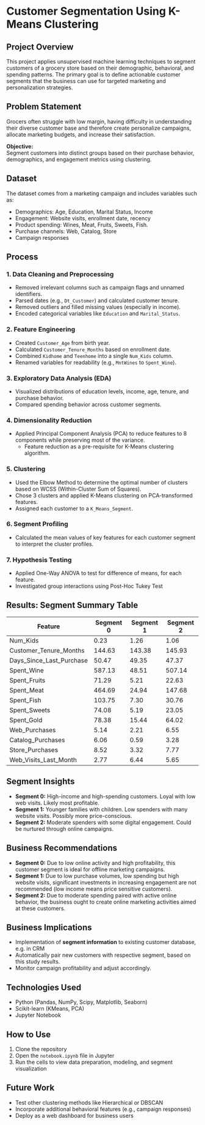# Customer Segmentation Using K-Means Clustering

## Project Overview

This project applies unsupervised machine learning techniques to segment customers of a grocery store based on their demographic, behavioral, and spending patterns. The primary goal is to define actionable customer segments that the business can use for targeted marketing and personalization strategies.

## Problem Statement

Grocers often struggle with low margin, having difficulty in understanding their diverse customer base and therefore create personalize campaigns, allocate marketing budgets, and increase their satisfaction.

**Objective:**  
Segment customers into distinct groups based on their purchase behavior, demographics, and engagement metrics using clustering.

## Dataset

The dataset comes from a marketing campaign and includes variables such as:

- Demographics: Age, Education, Marital Status, Income
- Engagement: Website visits, enrollment date, recency
- Product spending: Wines, Meat, Fruits, Sweets, Fish.
- Purchase channels: Web, Catalog, Store
- Campaign responses

## Process

### 1. Data Cleaning and Preprocessing

- Removed irrelevant columns such as campaign flags and unnamed identifiers.
- Parsed dates (e.g., `Dt_Customer`) and calculated customer tenure.
- Removed outliers and filled missing values (especially in income).
- Encoded categorical variables like `Education` and `Marital_Status`.

### 2. Feature Engineering

- Created `Customer_Age` from birth year.
- Calculated `Customer_Tenure_Months` based on enrollment date.
- Combined `Kidhome` and `Teenhome` into a single `Num_Kids` column.
- Renamed variables for readability (e.g., `MntWines` to `Spent_Wine`).

### 3. Exploratory Data Analysis (EDA)

- Visualized distributions of education levels, income, age, tenure, and purchase behavior.
- Compared spending behavior across customer segments.

### 4. Dimensionality Reduction

- Applied Principal Component Analysis (PCA) to reduce features to 8 components while preserving most of the variance.
  - Feature reduction as a pre-requisite for K-Means clustering algorithm.

### 5. Clustering

- Used the Elbow Method to determine the optimal number of clusters based on WCSS (Within-Cluster Sum of Squares).
- Chose 3 clusters and applied K-Means clustering on PCA-transformed features.
- Assigned each customer to a `K_Means_Segment`.

### 6. Segment Profiling

- Calculated the mean values of key features for each customer segment to interpret the cluster profiles.

### 7. Hypothesis Testing

- Applied One-Way ANOVA to test for difference of means, for each feature.
- Investigated group interactions using Post-Hoc Tukey Test

## Results: Segment Summary Table

| Feature                  | Segment 0 | Segment 1 | Segment 2 |
|--------------------------|-----------|-----------|-----------|
| Num_Kids                | 0.23      | 1.26      | 1.06      |
| Customer_Tenure_Months  | 144.63    | 143.38    | 145.93    |
| Days_Since_Last_Purchase| 50.47     | 49.35     | 47.37     |
| Spent_Wine              | 587.13    | 48.51     | 507.14    |
| Spent_Fruits            | 71.29     | 5.21      | 22.63     |
| Spent_Meat              | 464.69    | 24.94     | 147.68    |
| Spent_Fish              | 103.75    | 7.30      | 30.76     |
| Spent_Sweets            | 74.08     | 5.19      | 23.05     |
| Spent_Gold              | 78.38     | 15.44     | 64.02     |
| Web_Purchases           | 5.14      | 2.21      | 6.55      |
| Catalog_Purchases       | 6.06      | 0.59      | 3.28      |
| Store_Purchases         | 8.52      | 3.32      | 7.77      |
| Web_Visits_Last_Month   | 2.77      | 6.44      | 5.65      |

## Segment Insights

- **Segment 0:** High-income and high-spending customers. Loyal with low web visits. Likely most profitable.
- **Segment 1:** Younger families with children. Low spenders with many website visits. Possibly more price-conscious.
- **Segment 2:** Moderate spenders with some digital engagement. Could be nurtured through online campaigns.

## Business Recommendations

- **Segment 0:** Due to low online activity and high profitability, this customer segment is ideal for offline marketing campaigns.
- **Segment 1:** Due to low purchase volumes, low spending but high website visits, significant investments in increasing engagement are not recommended (low income means price sensitive customers).
- **Segment 2:** Due to moderate spending paired with active online behavior, the business ought to create online marketing activities aimed at these customers.


## Business Implications

- Implementation of **segment information** to existing customer database, e.g. in CRM
- Automatically pair new customers with respective segment, based on this study results.
- Monitor campaign profitability and adjust accordingly.

## Technologies Used

- Python (Pandas, NumPy, Scipy, Matplotlib, Seaborn)
- Scikit-learn (KMeans, PCA)
- Jupyter Notebook

## How to Use

1. Clone the repository
2. Open the `notebook.ipynb` file in Jupyter
3. Run the cells to view data preparation, modeling, and segment visualization

## Future Work

- Test other clustering methods like Hierarchical or DBSCAN
- Incorporate additional behavioral features (e.g., campaign responses)
- Deploy as a web dashboard for business users